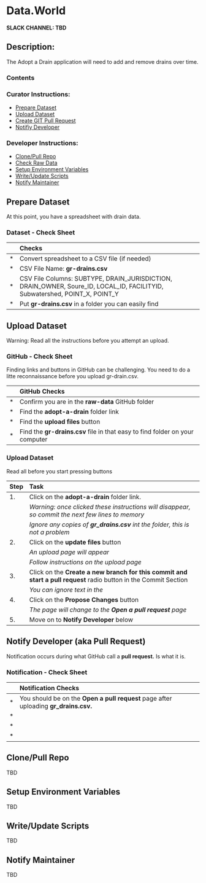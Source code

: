 # Data.World
**SLACK CHANNEL: TBD**
## Description:
The Adopt a Drain application will need to add and remove drains over time. 

### Contents 
### Curator Instructions:
* [Prepare Dataset](#prepare-dataset)
* [Upload Dataset](#upload-dataset)
* [Create GIT Pull Request](#pull-request)
* [Notifiy Developer](#notify-developer)

### Developer Instructions:
* [Clone/Pull Repo](#clone-repo)
* [Check Raw Data](#check-raw-data)
* [Setup Environment Variables](#env-variables)
* [Write/Update Scripts](#scripting)
* [Notify Maintainer](#notify-maintainer)

## <a id="prepare-dataset">Prepare Dataset</a>
At this point, you have a spreadsheet with drain data.
    
### Dataset - Check Sheet

|    | Checks |
| :- | :- |
| * | Convert spreadsheet to a CSV file (if needed)  |
| * | CSV File Name: **gr-drains.csv**  |
| * | CSV File Columns: SUBTYPE, DRAIN_JURISDICTION, DRAIN_OWNER, Soure_ID, LOCAL_ID, FACILITYID, Subwatershed, POINT_X, POINT_Y  |
| * | Put **gr-drains.csv** in a folder you can easily find |
    
## <a id="upload-dataset">Upload Dataset</a>
Warning: Read all the instructions before you attempt an upload. 

### GitHub - Check Sheet 
 Finding links and buttons in GitHub can be challenging.  You need to do a litte reconnaissance before you upload gr-drain.csv. 
 
|    | GitHub Checks |
| :- | :- |
| * |  Confirm you are in the **raw-data** GitHub folder   |
| * |  Find the **adopt-a-drain** folder link  |
| * |  Find the **upload files** button  |
| * |  Find the **gr-drains.csv** file in that easy to find folder on your computer  |

### Upload Dataset
Read all before you start pressing buttons

| Step |  Task |
| :- | :- |
| 1. | Click on the **adopt-a-drain** folder link.  |
|   | _Warning: once clicked these instructions will disappear, so commit the next few lines to memory_ |
|   | _Ignore any copies of **gr_drains.csv** int the folder, this is not a problem_ |
| 2. | Click on the **update files** button  |
|   | _An upload page will appear_ |
|   | _Follow instructions on the upload page_ |
| 3. | Click on the **Create a new branch for this commit and start a pull request** radio button in the Commit Section |
|   | _You can ignore text in the_   |
| 4. | Click on the **Propose Changes** button |
|   | _The page will change to the **Open a pull request** page_ |
| 5. | Move on to **Notify Developer** below|


## <a id="notify-developer">Notify Developer (aka Pull Request)</a>
Notification occurs during what GitHub call a **pull request.**  Is what it is.  

### Notification - Check Sheet

|    | Notification Checks |
| :- | :- |
| * | You should be on the **Open a pull request** page after uploading **gr_drains.csv.**  |
| * |    |
| * |    |
| * |    |

## <a id="clone-repo">Clone/Pull Repo</a>
TBD

## <a id="env-variables">Setup Environment Variables</a>
TBD

## <a id="scripting">Write/Update Scripts</a>
TBD

## <a id="notify-maintainer">Notify Maintainer</a>
TBD
